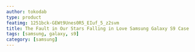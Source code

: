 ```yaml
---
author: tokodab
type: product
featimg: 1251bck-GEWt9Unes0R5_EIuf_5_z2svm
title: The Fault in Our Stars Falling in Love Samsung Galaxy S9 Case
tags: [samsung, galaxy, s9]
category: [samsung]
---
```

